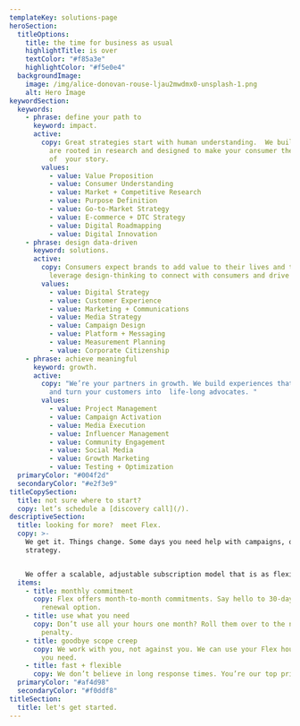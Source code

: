 ```yaml
---
templateKey: solutions-page
heroSection:
  titleOptions:
    title: the time for business as usual
    highlightTitle: is over
    textColor: "#f85a3e"
    highlightColor: "#f5e0e4"
  backgroundImage:
    image: /img/alice-donovan-rouse-ljau2mwdmx0-unsplash-1.png
    alt: Hero Image
keywordSection:
  keywords:
    - phrase: define your path to
      keyword: impact.
      active:
        copy: Great strategies start with human understanding.  We build strategies that
          are rooted in research and designed to make your consumer the hero
          of  your story.
        values:
          - value: Value Proposition
          - value: Consumer Understanding
          - value: Market + Competitive Research
          - value: Purpose Definition
          - value: Go-to-Market Strategy
          - value: E-commerce + DTC Strategy
          - value: Digital Roadmapping
          - value: Digital Innovation
    - phrase: design data-driven
      keyword: solutions.
      active:
        copy: Consumers expect brands to add value to their lives and the world. We
          leverage design-thinking to connect with consumers and drive results.
        values:
          - value: Digital Strategy
          - value: Customer Experience
          - value: Marketing + Communications
          - value: Media Strategy
          - value: Campaign Design
          - value: Platform + Messaging
          - value: Measurement Planning
          - value: Corporate Citizenship
    - phrase: achieve meaningful
      keyword: growth.
      active:
        copy: "We’re your partners in growth. We build experiences that inspire action
          and turn your customers into  life-long advocates. "
        values:
          - value: Project Management
          - value: Campaign Activation
          - value: Media Execution
          - value: Influencer Management
          - value: Community Engagement
          - value: Social Media
          - value: Growth Marketing
          - value: Testing + Optimization
  primaryColor: "#004f2d"
  secondaryColor: "#e2f3e9"
titleCopySection:
  title: not sure where to start?
  copy: let’s schedule a [discovery call](/).
descriptiveSection:
  title: looking for more?  meet Flex.
  copy: >-
    We get it. Things change. Some days you need help with campaigns, others its
    strategy.


    We offer a scalable, adjustable subscription model that is as flexible as you need it to be. Our month-to-month solution delivers value when, where and how you need it.
  items:
    - title: monthly commitment
      copy: Flex offers month-to-month commitments. Say hello to 30-day plans with a
        renewal option.
    - title: use what you need
      copy: Don’t use all your hours one month? Roll them over to the next with no
        penalty.
    - title: goodbye scope creep
      copy: We work with you, not against you. We can use your Flex hours for anything
        you need.
    - title: fast + flexible
      copy: We don’t believe in long response times. You’re our top priority, always.
  primaryColor: "#af4d98"
  secondaryColor: "#f0ddf8"
titleSection:
  title: let's get started.
---
```


